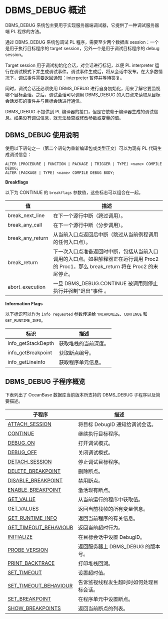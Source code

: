 DBMS_DEBUG 概述 
==================================

DBMS_DEBUG 系统包主要用于实现服务器端调试器，它提供了一种调试服务器端 PL 程序的方法。

通过 DBMS_DEBUG 系统包调试 PL 程序，需要至少两个数据库 session：一个是用于执行目标程序的 target session，另外一个是用于调试目标程序的 debug session。

Target session 用于调试初始化会话，对会话进行标记，以便 PL interpreter 运行在调试模式下并生成调试事件。调试事件生成后，将从会话中发布。在大多数情况下，调试事件需要返回通知：interpreter 暂停并等待答复。

同时，调试会话还必须使用 DBMS_DEBUG 进行自身初始化，用来了解它要监视哪个目标会话。之后，调试会话可以调用 DBMS_DEBUG 的入口点来读取从目标会话发布的事件并与目标会话进行通信。

DBMS_DEBUG 不提供到 PL 编译器的接口，但是它依赖于编译器生成的调试信息。如果没有调试信息，就无法检查或修改参数或变量的值。

DBMS_DEBUG 使用说明 
------------------------

使用以下语句之一（第二个语句为重新编译包或类型正文）可以为现有 PL 代码生成调试信息：

```unknow
ALTER [PROCEDURE | FUNCTION | PACKAGE | TRIGGER | TYPE] <name> COMPILE DEBUG;
ALTER [PACKAGE | TYPE] <name> COMPILE DEBUG BODY;
```



**Breakflags** 

以下为 CONTINUE 的 `breakflags` 参数值，这些标志可以组合在一起。


|      **值**       |                                        **描述**                                         |
|------------------|---------------------------------------------------------------------------------------|
| break_next_line  | 在下一个源行中断（跨过调用）。                                                                       |
| break_any_call   | 在下一个源行中断（分步调用）。                                                                       |
| break_any_return | 从当前入口点返回后中断（跳过从当前例程调用的任何入口点）。                                                         |
| break_return     | 下一次入口点准备返回时中断，包括从当前入口调用的入口点。如果解释器正在运行调用 Proc2 的 Proc1，那么 break_return 将在 Proc2 的末尾停止。 |
| abort_execution  | 一旦 DBMS_DEBUG.CONTINUE 被调用则停止执行并强制"退出"事件 。                                            |



**Information Flags** 

以下标识可以作为 `info requested` 参数传递给 `YNCHRONIZE`、`CONTINUE` 和 `GET_RUNTIME_INFO`。


|       **标识**       |   **描述**   |
|--------------------|------------|
| info_getStackDepth | 获取堆栈的当前深度。 |
| info_getBreakpoint | 获取断点编号。    |
| info_getLineinfo   | 获取程序单元信息。  |



DBMS_DEBUG 子程序概览 
-------------------------

下表列出了 OceanBase 数据库当前版本所支持的 DBMS_DEBUG 子程序以及简要描述。


|                               **子程序**                                |         **描述**          |
|----------------------------------------------------------------------|-------------------------|
| [ATTACH_SESSION](/zh-CN/9.pl-reference/13.pl-system-package/5.DBMS_DEBUG/2.ATTACH_SESSION.md)        | 将目标 DebugID 通知给调试会话。    |
| [CONTINUE](/zh-CN/9.pl-reference/13.pl-system-package/5.DBMS_DEBUG/3.CONTINUE.md)              | 继续执行目标程序。               |
| [DEBUG_ON](/zh-CN/9.pl-reference/13.pl-system-package/5.DBMS_DEBUG/4.DEBUG_ON.md)              | 打开调试模式。                 |
| [DEBUG_OFF](/zh-CN/9.pl-reference/13.pl-system-package/5.DBMS_DEBUG/5.DEBUG_OFF.md)             | 关闭调试模式。                 |
| [DETACH_SESSION](/zh-CN/9.pl-reference/13.pl-system-package/5.DBMS_DEBUG/6.DETACH_SESSION.md)        | 停止调试目标程序。               |
| [DELETE_BREAKPOINT](/zh-CN/9.pl-reference/13.pl-system-package/5.DBMS_DEBUG/7.DELETE_BREAKPOINT.md)     | 删除断点。                   |
| [DISABLE_BREAKPOINT](/zh-CN/9.pl-reference/13.pl-system-package/5.DBMS_DEBUG/8.DISABLE_BREAKPOINT.md)    | 禁用断点。                   |
| [ENABLE_BREAKPOINT](/zh-CN/9.pl-reference/13.pl-system-package/5.DBMS_DEBUG/9.ENABLE_BREAKPOINT.md)     | 激活现有断点。                 |
| [GET_VALUE](/zh-CN/9.pl-reference/13.pl-system-package/5.DBMS_DEBUG/10.GET_VALUE.md)             | 从当前运行的程序中获取值。           |
| [GET_VALUES](/zh-CN/9.pl-reference/13.pl-system-package/5.DBMS_DEBUG/11.GET_VALUES.md)            | 返回当前栈帧的所有变量信息。          |
| [GET_RUNTIME_INFO](/zh-CN/9.pl-reference/13.pl-system-package/5.DBMS_DEBUG/12.GET_RUNTIME_INFO.md)      | 返回当前程序的有关信息。            |
| [GET_TIMEOUT_BEHAVIOUR](/zh-CN/9.pl-reference/13.pl-system-package/5.DBMS_DEBUG/13.GET_TIMEOUT_BEHAVIOUR.md) | 返回当前超时行为。               |
| [INITIALIZE](/zh-CN/9.pl-reference/13.pl-system-package/5.DBMS_DEBUG/14.INITIALIZE.md)            | 在目标会话中设置 DebugID。       |
| [PROBE_VERSION](/zh-CN/9.pl-reference/13.pl-system-package/5.DBMS_DEBUG/15.PROBE_VERSION.md)         | 返回服务器上 DBMS_DEBUG 的版本号。 |
| [PRINT_BACKTRACE](/zh-CN/9.pl-reference/13.pl-system-package/5.DBMS_DEBUG/16.PRINT_BACKTRACE.md)       | 打印堆栈回溯。                 |
| [SET_TIMEOUT](/zh-CN/9.pl-reference/13.pl-system-package/5.DBMS_DEBUG/17.SET_TIMEOUT.md)           | 设置超时值。                  |
| [SET_TIMEOUT_BEHAVIOUR](/zh-CN/9.pl-reference/13.pl-system-package/5.DBMS_DEBUG/18.SET_TIMEOUT_BEHAVIOUR.md) | 告诉监视线程发生超时时如何处理目标会话。    |
| [SET_BREAKPOINT](/zh-CN/9.pl-reference/13.pl-system-package/5.DBMS_DEBUG/19.SET_BREAKPOINT.md)        | 在程序单元中设置断点。             |
| [SHOW_BREAKPOINTS](/zh-CN/9.pl-reference/13.pl-system-package/5.DBMS_DEBUG/20.SHOW_BREAKPOINTS.md)      | 返回当前断点的列表。              |



